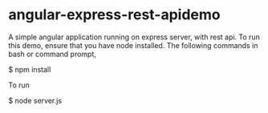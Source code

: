 # angular-express-rest-apidemo


A simple angular application running on express server, with rest api.
To run this demo, ensure that you have node installed. The following commands in bash or command prompt,

$ npm install

To run

$ node server.js
